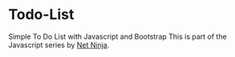 # Todo-List

Simple To Do List with Javascript and Bootstrap
This is part of the Javascript series by [Net Ninja](https://netninja.dev/).
